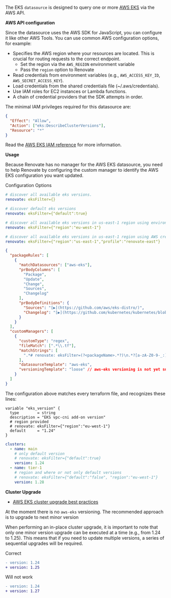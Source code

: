 The EKS `datasource` is designed to query one or more [AWS EKS](https://docs.aws.amazon.com/eks/latest/userguide/platform-versions.html) via the AWS API.

**AWS API configuration**

Since the datasource uses the AWS SDK for JavaScript, you can configure it like other AWS Tools.
You can use common AWS configuration options, for example:

- Specifies the AWS region where your resources are located. This is crucial for routing requests to the correct endpoint.
  - Set the region via the `AWS_REGION` environment variable
  - Pass the `region` option to Renovate
- Read credentials from environment variables (e.g., `AWS_ACCESS_KEY_ID`, `AWS_SECRET_ACCESS_KEY`).
- Load credentials from the shared credentials file (~/.aws/credentials).
- Use IAM roles for EC2 instances or Lambda functions.
- A chain of credential providers that the SDK attempts in order.

The minimal IAM privileges required for this datasource are:

```json
{
  "Effect": "Allow",
  "Action": ["eks:DescribeClusterVersions"],
  "Resource": "*"
}
```

Read the [AWS EKS IAM reference](https://docs.aws.amazon.com/service-authorization/latest/reference/list_amazonelastickubernetesservice.html) for more information.

**Usage**

Because Renovate has no manager for the AWS EKS datasource, you need to help Renovate by configuring the custom manager to identify the AWS EKS configuration you want updated.

Configuration Options

```yaml
# discover all available eks versions.
renovate: eksFilter={}

# discover default eks versions
renovate: eksFilter={"default":true}

# discover all available eks versions in us-east-1 region using environmental AWS credentials. Region is a recommended option.
renovate: eksFilter={"region":"eu-west-1"}

# discover all available eks versions in us-east-1 region using AWS credentials from `renovate-east` profile.
renovate: eksFilter={"region":"us-east-1","profile":"renovate-east"}
```

```json
{
  "packageRules": [
    {
      "matchDatasources": ["aws-eks"],
      "prBodyColumns": [
        "Package",
        "Update",
        "Change",
        "Sources",
        "Changelog"
      ],
      "prBodyDefinitions": {
        "Sources": "[▶️](https://github.com/aws/eks-distro/)",
        "Changelog": "[▶️](https://github.com/kubernetes/kubernetes/blob/master/CHANGELOG/CHANGELOG-{{{newVersion}}}.md)",
      }
    }
  ],
  "customManagers": [
    {
      "customType": "regex",
      "fileMatch": [".*\\.tf"],
      "matchStrings": [
        ".*# renovate: eksFilter=(?<packageName>.*?)\n.*?[a-zA-Z0-9-_:]*[ ]*?[:|=][ ]*?[\"|']?(?<currentValue>[a-zA-Z0-9-_.]+)[\"|']?.*"
      ],
      "datasourceTemplate": "aws-eks",
      "versioningTemplate": "loose" // aws-eks versioning is not yet supported
    }
  ]
}
```

The configuration above matches every terraform file, and recognizes these lines:

```hcl
variable "eks_version" {
  type        = string
  description = "EKS vpc-cni add-on version"
  # region provided
  # renovate: eksFilter={"region":"eu-west-1"}
  default     = "1.24"
}
```

```yml
clusters:
  - name: main
    # only default version
    # renovate: eksFilter={"default":true}
    version: 1.24
  - name: tier-1
    # region and where or not only default versions
    # renovate: eksFilter={"default":"false", "region":"eu-west-1"}
    version: 1.28
```

**Cluster Upgrade**

- [AWS EKS cluster upgrade best practices](https://docs.aws.amazon.com/eks/latest/best-practices/cluster-upgrades.html)

At the moment there is no `aws-eks` versioning. The recommended approach is to upgrade to next minor version

When performing an in-place cluster upgrade, it is important to note that only one minor version upgrade can be executed at a time (e.g., from 1.24 to 1.25). This means that if you need to update multiple versions, a series of sequential upgrades will be required.

Correct

```diff
- version: 1.24
+ version: 1.25
```

Will not work

```diff
- version: 1.24
+ version: 1.27
```
